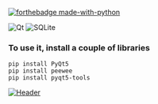 [![forthebadge made-with-python](http://ForTheBadge.com/images/badges/made-with-python.svg)](https://www.python.org/)

![Qt](https://img.shields.io/badge/Qt-%23217346.svg?style=for-the-badge&logo=Qt&logoColor=white)
![SQLite](https://img.shields.io/badge/sqlite-%2307405e.svg?style=for-the-badge&logo=sqlite&logoColor=white)

### To use it, install a couple of libraries
```
pip install PyQt5
pip install peewee
pip install pyqt5-tools
```


[![Header](https://github.com/flexyw1be/DentalProject/blob/master/data/background.png)](https://github.com/flexyw1be/DentalProject/blob/master/data/readme.png)
